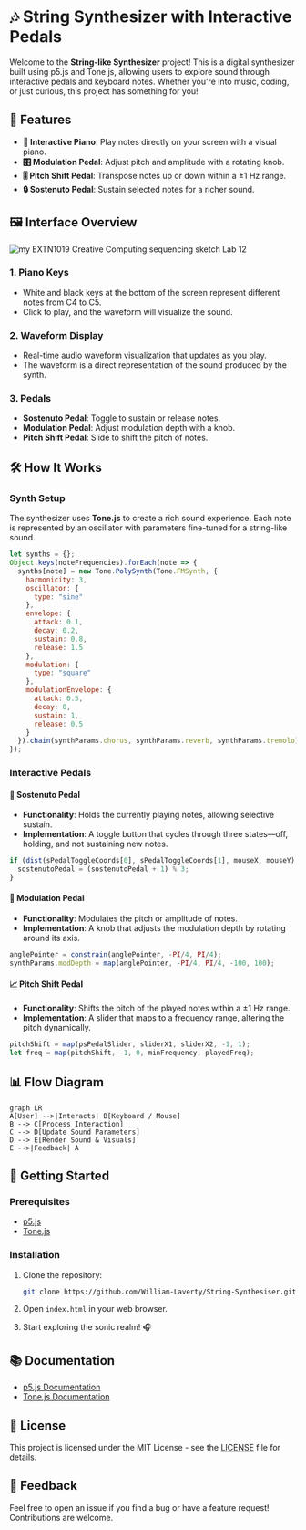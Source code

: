 # 🎶 String Synthesizer with Interactive Pedals

Welcome to the **String-like Synthesizer** project! This is a digital synthesizer built using p5.js and Tone.js, allowing users to explore sound through interactive pedals and keyboard notes. Whether you're into music, coding, or just curious, this project has something for you!

## 🌟 Features

- **🎹 Interactive Piano**: Play notes directly on your screen with a visual piano.
- **🎛️ Modulation Pedal**: Adjust pitch and amplitude with a rotating knob.
- **🎚️ Pitch Shift Pedal**: Transpose notes up or down within a ±1 Hz range.
- **🔒 Sostenuto Pedal**: Sustain selected notes for a richer sound.

## 🖼️ Interface Overview

![my EXTN1019 Creative Computing sequencing sketch _Lab 12_](https://github.com/user-attachments/assets/47ff3118-e32b-4681-84a4-004d707cf26f)

### 1. **Piano Keys**
   - White and black keys at the bottom of the screen represent different notes from C4 to C5.
   - Click to play, and the waveform will visualize the sound.

### 2. **Waveform Display**
   - Real-time audio waveform visualization that updates as you play.
   - The waveform is a direct representation of the sound produced by the synth.

### 3. **Pedals**
   - **Sostenuto Pedal**: Toggle to sustain or release notes.
   - **Modulation Pedal**: Adjust modulation depth with a knob.
   - **Pitch Shift Pedal**: Slide to shift the pitch of notes.

## 🛠️ How It Works

### Synth Setup

The synthesizer uses **Tone.js** to create a rich sound experience. Each note is represented by an oscillator with parameters fine-tuned for a string-like sound.

```javascript
let synths = {};
Object.keys(noteFrequencies).forEach(note => {
  synths[note] = new Tone.PolySynth(Tone.FMSynth, {
    harmonicity: 3,
    oscillator: {
      type: "sine"
    },
    envelope: {
      attack: 0.1,
      decay: 0.2,
      sustain: 0.8,
      release: 1.5
    },
    modulation: {
      type: "square"
    },
    modulationEnvelope: {
      attack: 0.5,
      decay: 0,
      sustain: 1,
      release: 0.5
    }
  }).chain(synthParams.chorus, synthParams.reverb, synthParams.tremolo).toDestination();
});
```

### Interactive Pedals

#### 🦶 Sostenuto Pedal
- **Functionality**: Holds the currently playing notes, allowing selective sustain.
- **Implementation**: A toggle button that cycles through three states—off, holding, and not sustaining new notes.

```javascript
if (dist(sPedalToggleCoords[0], sPedalToggleCoords[1], mouseX, mouseY) < 25){
  sostenutoPedal = (sostenutoPedal + 1) % 3;
}
```

#### 🔄 Modulation Pedal
- **Functionality**: Modulates the pitch or amplitude of notes.
- **Implementation**: A knob that adjusts the modulation depth by rotating around its axis.

```javascript
anglePointer = constrain(anglePointer, -PI/4, PI/4);
synthParams.modDepth = map(anglePointer, -PI/4, PI/4, -100, 100);
```

#### 📈 Pitch Shift Pedal
- **Functionality**: Shifts the pitch of the played notes within a ±1 Hz range.
- **Implementation**: A slider that maps to a frequency range, altering the pitch dynamically.

```javascript
pitchShift = map(psPedalSlider, sliderX1, sliderX2, -1, 1);
let freq = map(pitchShift, -1, 0, minFrequency, playedFreq);
```

## 📊 Flow Diagram

```mermaid
graph LR
A[User] -->|Interacts| B[Keyboard / Mouse]
B --> C[Process Interaction]
C --> D[Update Sound Parameters]
D --> E[Render Sound & Visuals]
E -->|Feedback| A
```

## 🚀 Getting Started

### Prerequisites

- [p5.js](https://p5js.org/)
- [Tone.js](https://tonejs.github.io/)

### Installation

1. Clone the repository:

   ```bash
   git clone https://github.com/William-Laverty/String-Synthesiser.git
   ```

2. Open `index.html` in your web browser.

3. Start exploring the sonic realm! 🎧

## 📚 Documentation

- [p5.js Documentation](https://p5js.org/reference/)
- [Tone.js Documentation](https://tonejs.github.io/docs/)

## 📝 License

This project is licensed under the MIT License - see the [LICENSE](https://github.com/William-Laverty/String-Synthesiser/blob/main/LICENSE) file for details.

## 💬 Feedback

Feel free to open an issue if you find a bug or have a feature request! Contributions are welcome. 
